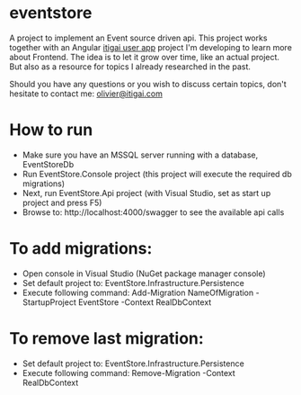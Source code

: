 # eventstore
A project to implement an Event source driven api. This project works together with an Angular [itigai user app](https://github.com/verplanckeo/itigai-user-app) project I'm developing to learn more about Frontend.
The idea is to let it grow over time, like an actual project. But also as a resource for topics I already researched in the past.

Should you have any questions or you wish to discuss certain topics, don't hesitate to contact me: olivier@itigai.com

# How to run
+ Make sure you have an MSSQL server running with a database, EventStoreDb
+ Run EventStore.Console project (this project will execute the required db migrations)
+ Next, run EventStore.Api project (with Visual Studio, set as start up project and press F5)
+ Browse to: http://localhost:4000/swagger to see the available api calls

# To add migrations:
+ Open console in Visual Studio (NuGet package manager console)
+ Set default project to: EventStore.Infrastructure.Persistence
+ Execute following command: Add-Migration NameOfMigration -StartupProject EventStore -Context RealDbContext

# To remove last migration:
+ Set default project to: EventStore.Infrastructure.Persistence
+ Execute following command: Remove-Migration -Context RealDbContext